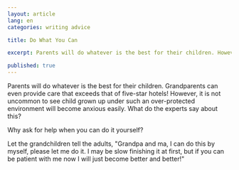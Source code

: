 ```yaml
---
layout: article
lang: en
categories: writing advice

title: Do What You Can

excerpt: Parents will do whatever is the best for their children. However, it is not uncommon to see child grown up under such an over-protected environment will become anxious easily. What do experts say about this?

published: true
---
```


Parents will do whatever is the best for their children. Grandparents can even provide care that exceeds that of five-star hotels! However, it is not uncommon to see child grown up under such an over-protected environment will become anxious easily. What do the experts say about this?

Why ask for help when you can do it yourself?

Let the grandchildren tell the adults, "Grandpa and ma, I can do this by myself, please let me do it. I may be slow finishing it at first, but if you can be patient with me now I will just become better and better!"
